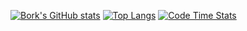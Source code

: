 
[![Bork's GitHub stats](https://github-readme-stats.vercel.app/api?username=Bork0038&show_icons=true&theme=onedark&bg_color=30,e96443,904e95)](https://github.com/anuraghazra/github-readme-stats)
[![Top Langs](https://github-readme-stats.vercel.app/api/top-langs/?username=Bork0038&show_icons=true&theme=onedark&layout=compact&bg_color=30,e96443,904e95)](https://github.com/anuraghazra/github-readme-stats)
[![Code Time Stats](https://github-readme-stats.vercel.app/api/wakatime?username=Bork0038&show_icons=true&theme=onedark&layout=compact&bg_color=30,e96443,904e95)](https://github.com/anuraghazra/github-readme-stats)
